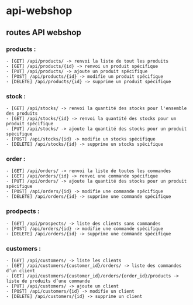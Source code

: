 # api-webshop

## routes API webshop

### products :
    - [GET] /api/products/ -> renvoi la liste de tout les produits
    - [GET] /api/products/{id} -> renvoi un produit spécifique
    - [PUT] /api/products/ -> ajoute un produit spécifique
    - [POST] /api/products/{id} -> modifie un produit spécifique
    - [DELETE] /api/products/{id} -> supprime un produit spécifique
### stock :
    - [GET] /api/stocks/ -> renvoi la quantité des stocks pour l'ensemble des produits
    - [GET] /api/stocks/{id} -> renvoi la quantité des stocks pour un produit spécifique
    - [PUT] /api/stocks/ -> ajoute la quantité des stocks pour un produit spécifique
    - [POST] /api/stocks/{id} -> modifie un stocks spécifique
    - [DELETE] /api/stocks/{id} -> supprime un stocks spécifique
### order :
    - [GET] /api/orders/ -> renvoi la liste de toutes les commandes
    - [GET] /api/orders/{id} -> renvoi une commande spécifique
    - [PUT] /api/orders/ -> ajoute la quantité des stocks pour un produit spécifique
    - [POST] /api/orders/{id} -> modifie une commande spécifique
    - [DELETE] /api/orders/{id} -> supprime une commande spécifique
### prodpects :
    - [GET] /api/prospects/ -> liste des clients sans commandes
    - [POST] /api/orders/{id} -> modifie une commande spécifique
    - [DELETE] /api/orders/{id} -> supprime une commande spécifique
### customers :
    - [GET] /api/customers/ -> liste les clients
    - [GET] /api/customers/{customer_id}/orders/ -> liste des commandes d’un client
    - [GET] /api/customers/{customer_id}/orders/{order_id}/products -> liste de produits d’une commande
    - [PUT] /api/customers/ -> ajoute un client
    - [POST] /api/customers/{id} -> modifie un client
    - [DELETE] /api/customers/{id} -> supprime un client